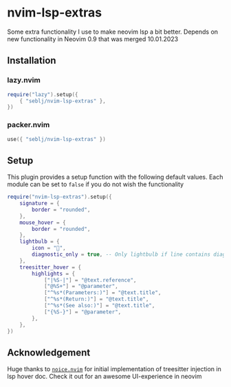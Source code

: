 # nvim-lsp-extras

Some extra functionality I use to make neovim lsp a bit better. Depends on new functionality in Neovim 0.9 that was merged 10.01.2023

## Installation

### lazy.nvim

```lua
require("lazy").setup({
    { "seblj/nvim-lsp-extras" },
})
```

### packer.nvim

```lua
use({ "seblj/nvim-lsp-extras" })
```

## Setup

This plugin provides a setup function with the following default values.
Each module can be set to `false` if you do not wish the functionality

```lua
require("nvim-lsp-extras").setup({
    signature = {
        border = "rounded",
    },
    mouse_hover = {
        border = "rounded",
    },
    lightbulb = {
        icon = "",
        diagnostic_only = true, -- Only lightbulb if line contains diagnostic
    },
    treesitter_hover = {
        highlights = {
            ["|%S-|"] = "@text.reference",
            ["@%S+"] = "@parameter",
            ["^%s*(Parameters:)"] = "@text.title",
            ["^%s*(Return:)"] = "@text.title",
            ["^%s*(See also:)"] = "@text.title",
            ["{%S-}"] = "@parameter",
        },
    },
})
```

## Acknowledgement

Huge thanks to [`noice.nvim`](https://github.com/folke/noice.nvim) for initial
implementation of treesitter injection in lsp hover doc. Check it out for an
awesome UI-experience in neovim
